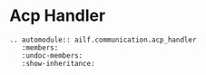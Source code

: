 # Acp Handler

```{eval-rst}
.. automodule:: ailf.communication.acp_handler
   :members:
   :undoc-members:
   :show-inheritance:
```
